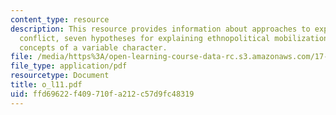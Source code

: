 ```yaml
---
content_type: resource
description: This resource provides information about approaches to explaining ethnopolitical
  conflict, seven hypotheses for explaining ethnopolitical mobilization, and seven
  concepts of a variable character.
file: /media/https%3A/open-learning-course-data-rc.s3.amazonaws.com/17-523-ethnicity-and-race-in-world-politics-fall-2005/ffd69622f409710fa212c57d9fc48319_o_l11.pdf
file_type: application/pdf
resourcetype: Document
title: o_l11.pdf
uid: ffd69622-f409-710f-a212-c57d9fc48319
---
```

